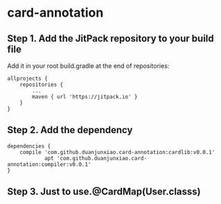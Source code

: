 # card-annotation
## Step 1. Add the JitPack repository to your build file
Add it in your root build.gradle at the end of repositories:

	allprojects {
		repositories {
			...
			maven { url 'https://jitpack.io' }
		}
	}
	
## Step 2. Add the dependency
	
	dependencies {
		compile 'com.github.duanjunxiao.card-annotation:cardlib:v0.0.1'
                apt 'com.github.duanjunxiao.card-annotation:compiler:v0.0.1'
	}
	
## Step 3. Just to use.@CardMap(User.classs)
  
